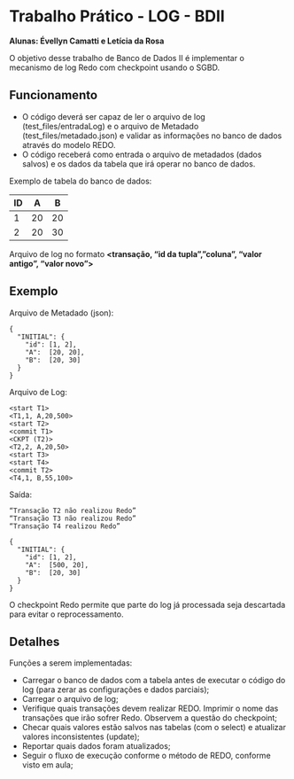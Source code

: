# Trabalho Prático - LOG - BDII
**Alunas: Évellyn Camatti e Letícia da Rosa**

O objetivo desse trabalho de Banco de Dados II é implementar o mecanismo de log Redo com checkpoint usando o SGBD.

## Funcionamento
- O código deverá ser capaz de ler o arquivo de log (test_files/entradaLog) e o arquivo de Metadado (test_files/metadado.json) e validar as informações no banco de dados através do modelo REDO.
- O código receberá como entrada o arquivo de metadados (dados salvos) e os dados da tabela que irá operar no banco de dados.

Exemplo de tabela do banco de dados:

  ID  |  A  |  B
 ---- | --- | ---
  1   |  20 | 20
  2   |  20 | 30

Arquivo de log no formato **<transação, “id da tupla”,”coluna”, “valor antigo”, “valor novo”>**

## Exemplo
Arquivo de Metadado (json):

```
{
  "INITIAL": {
    "id": [1, 2],
    "A":  [20, 20],
    "B":  [20, 30]
  }
}
```

Arquivo de Log:

```
<start T1>
<T1,1, A,20,500>
<start T2>
<commit T1>
<CKPT (T2)>
<T2,2, A,20,50>
<start T3>
<start T4>
<commit T2>
<T4,1, B,55,100>
```

Saída:

```
“Transação T2 não realizou Redo”
“Transação T3 não realizou Redo”
“Transação T4 realizou Redo”

{
  "INITIAL": {
    "id": [1, 2],
    "A":  [500, 20],
    "B":  [20, 30]
  }
}
```

O checkpoint Redo permite que parte do log já processada seja descartada para evitar o reprocessamento.

## Detalhes
Funções a serem implementadas:
- Carregar o banco de dados com a tabela antes de executar o código do log (para zerar as configurações e dados parciais);
- Carregar o arquivo de log;
- Verifique quais transações devem realizar REDO. Imprimir o nome das transações que irão sofrer Redo. Observem a questão do checkpoint;
- Checar quais valores estão salvos nas tabelas (com o select) e atualizar valores inconsistentes (update);
- Reportar quais dados foram atualizados;
- Seguir o fluxo de execução conforme o método de REDO, conforme visto em aula;
